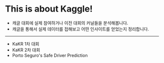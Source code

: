 # This is about Kaggle!
* 캐글 대회에 실제 참여하거나 이전 대회의 커널들을 분석해봅니다.
* 캐글을 통해서 실제 데이터를 접해보고 어떤 인사이트를 얻었는지 정리합니다.
---
* KaKR 1차 대회
* KaKR 2차 대회
* Porto Seguro's Safe Driver Prediction
